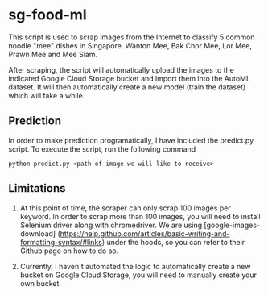 # sg-food-ml

This script is used to scrap images from the Internet to classify 5 common noodle "mee" dishes in Singapore. Wanton Mee, Bak Chor Mee, Lor Mee, Prawn Mee and Mee Siam. 

After scraping, the script will automatically upload the images to the indicated Google Cloud Storage bucket and import them into the AutoML dataset. It will then automatically create a new model (train the dataset) which will take a while.

## Prediction

In order to make prediction programatically, I have included the predict.py script. To execute the script, run the following command

```
python predict.py <path of image we will like to receive>
```

## Limitations

1. At this point of time, the scraper can only scrap 100 images per keyword. In order to scrap more than 100 images, you will need to install Selenium driver along with chromedriver. We are using [google-images-download] (https://help.github.com/articles/basic-writing-and-formatting-syntax/#links) under the hoods, so you can refer to their Github page on how to do so.

2. Currently, I haven't automated the logic to automatically create a new bucket on Google Cloud Storage, you will need to manually create your own bucket.

